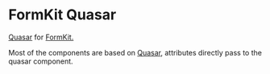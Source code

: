 # FormKit Quasar

<a href="https://quasar.dev/">Quasar</a> for <a href="https://formkit.com/">FormKit.</a>

Most of the components are based on <a href="https://quasar.dev/">Quasar</a>, attributes directly pass to the quasar component.